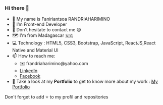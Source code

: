 ### Hi there 👋
<ul>
    <li>🙋 My name is Faniriantsoa RANDRIAHARIMINO </li>
    <li>🌱 I’m Front-end Developer</li>
    <li>💬 Don't hesitate to contact me 😅</li> 
    <li>🗺️ I'm from Madagascar 🇲🇬</li>
    <li>💻 Technology : HTML5, CSS3, Bootstrap, JavaScript, ReactJS,React Native and Material UI</li>
    <li>
            📫 How to reach me: 
        <ul>
            <li>✉️ frandriaharimino@yahoo.com</li>
            <li> <a href='https://www.linkedin.com/in/faniriantsoa/'>LinkedIn</a></li>
            <li> <a href='https://web.facebook.com/rfaniriantsoa/'>Facebook</a></li>       
        </ul>
    <li>👦 Take a look at my <strong>Portfolio</strong> to get to know more about my work : <a href='https://faniriantsoa-portfolio.firebaseapp.com/'> My Portfolio </a></li>
    </li> 
</ul>

Don't forget to add ⭐ to my profil and repositories
